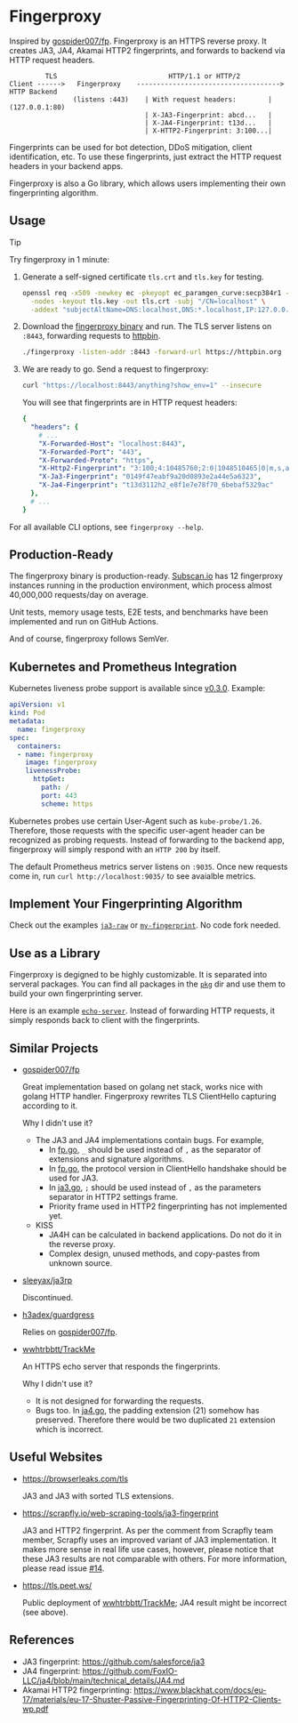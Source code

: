 # Fingerproxy

Inspired by [gospider007/fp](https://github.com/gospider007/fp). Fingerproxy is an HTTPS reverse proxy. It creates JA3, JA4, Akamai HTTP2 fingerprints, and forwards to backend via HTTP request headers.

```
         TLS                            HTTP/1.1 or HTTP/2
Client ------>   Fingerproxy    ------------------------------------>  HTTP Backend
                (listens :443)    | With request headers:        |    (127.0.0.1:80)
                                  | X-JA3-Fingerprint: abcd...   |
                                  | X-JA4-Fingerprint: t13d...   |
                                  | X-HTTP2-Fingerprint: 3:100...|
```

Fingerprints can be used for bot detection, DDoS mitigation, client identification, etc. To use these fingerprints, just extract the HTTP request headers in your backend apps.

Fingerproxy is also a Go library, which allows users implementing their own fingerprinting algorithm.

## Usage

> [!TIP]
> Try fingerproxy in 1 minute:

1. Generate a self-signed certificate `tls.crt` and `tls.key` for testing.
    ```bash
    openssl req -x509 -newkey ec -pkeyopt ec_paramgen_curve:secp384r1 -days 3650 \
      -nodes -keyout tls.key -out tls.crt -subj "/CN=localhost" \
      -addext "subjectAltName=DNS:localhost,DNS:*.localhost,IP:127.0.0.1"
    ```

2. Download the [fingerproxy binary](https://github.com/wi1dcard/fingerproxy/releases) and run. The TLS server listens on `:8443`, forwarding requests to [httpbin](https://httpbin.org/).
    ```bash
    ./fingerproxy -listen-addr :8443 -forward-url https://httpbin.org
    ```

3. We are ready to go. Send a request to fingerproxy:
    ```bash
    curl "https://localhost:8443/anything?show_env=1" --insecure
    ```

    You will see that fingerprints are in HTTP request headers:

    ```yaml
    {
      "headers": {
        # ...
        "X-Forwarded-Host": "localhost:8443",
        "X-Forwarded-Port": "443",
        "X-Forwarded-Proto": "https",
        "X-Http2-Fingerprint": "3:100;4:10485760;2:0|1048510465|0|m,s,a,p",
        "X-Ja3-Fingerprint": "0149f47eabf9a20d0893e2a44e5a6323",
        "X-Ja4-Fingerprint": "t13d3112h2_e8f1e7e78f70_6bebaf5329ac"
      },
      # ...
    }
    ```

For all available CLI options, see `fingerproxy --help`.

## Production-Ready

The fingerproxy binary is production-ready. [Subscan.io](https://www.subscan.io/) has 12 fingerproxy instances running in the production environment, which process almost 40,000,000 requests/day on average.

Unit tests, memory usage tests, E2E tests, and benchmarks have been implemented and run on GitHub Actions.

And of course, fingerproxy follows SemVer.

## Kubernetes and Prometheus Integration

Kubernetes liveness probe support is available since [v0.3.0](https://github.com/wi1dcard/fingerproxy/releases/tag/v0.3.0). Example:

```yaml
apiVersion: v1
kind: Pod
metadata:
  name: fingerproxy
spec:
  containers:
  - name: fingerproxy
    image: fingerproxy
    livenessProbe:
      httpGet:
        path: /
        port: 443
        scheme: https
```

Kubernetes probes use certain User-Agent such as `kube-probe/1.26`. Therefore, those requests with the specific user-agent header can be recognized as probing requests. Instead of forwarding to the backend app, fingerproxy will simply respond with an `HTTP 200` by itself.

The default Prometheus metrics server listens on `:9035`. Once new requests come in, run `curl http://localhost:9035/` to see avaialble metrics.

## Implement Your Fingerprinting Algorithm

Check out the examples [`ja3-raw`](example/ja3-raw/) or [`my-fingerprint`](example/my-fingerprint/). No code fork needed.

## Use as a Library

Fingerproxy is degigned to be highly customizable. It is separated into serveral packages. You can find all packages in the [`pkg`](pkg/) dir and use them to build your own fingerprinting server.

Here is an example [`echo-server`](example/echo-server/). Instead of forwarding HTTP requests, it simply responds back to client with the fingerprints.

## Similar Projects

- [gospider007/fp](https://github.com/gospider007/fp)

  Great implementation based on golang net stack, works nice with golang HTTP handler. Fingerproxy rewrites TLS ClientHello capturing according to it.

  Why I didn't use it?

  - The JA3 and JA4 implementations contain bugs. For example,
    - In [fp.go](https://github.com/gospider007/ja3/blob/a58a93a771b99909e859ead9a9492015dd916947/fp.go#L337), `_` should be used instead of `,` as the separator of extensions and signature algorithms.
    - In [fp.go](https://github.com/gospider007/ja3/blob/a58a93a771b99909e859ead9a9492015dd916947/fp.go#L80), the protocol version in ClientHello handshake should be used for JA3.
    - In [ja3.go](https://github.com/gospider007/ja3/blob/a58a93a771b99909e859ead9a9492015dd916947/ja3.go#L769), `;` should be used instead of `,` as the parameters separator in HTTP2 settings frame.
    - Priority frame used in HTTP2 fingerprinting has not implemented yet.
  - KISS
    - JA4H can be calculated in backend applications. Do not do it in the reverse proxy.
    - Complex design, unused methods, and copy-pastes from unknown source.

- [sleeyax/ja3rp](https://github.com/sleeyax/ja3rp)

  Discontinued.

- [h3adex/guardgress](https://github.com/h3adex/guardgress)

  Relies on [gospider007/fp](https://github.com/gospider007/fp).

- [wwhtrbbtt/TrackMe](https://github.com/wwhtrbbtt/TrackMe)

  An HTTPS echo server that responds the fingerprints.

  Why I didn't use it?

  - It is not designed for forwarding the requests.
  - Bugs too. In [ja4.go](https://github.com/wwhtrbbtt/TrackMe/blob/41b7933efe9ea364ade88ac6ea0e79a7b0203227/ja4.go#L85), the padding extension (21) somehow has preserved. Therefore there would be two duplicated `21` extension which is incorrect.

## Useful Websites

- <https://browserleaks.com/tls>

  JA3 and JA3 with sorted TLS extensions.

- <https://scrapfly.io/web-scraping-tools/ja3-fingerprint>

  JA3 and HTTP2 fingerprint. As per the comment from Scrapfly team member, Scrapfly uses an improved variant of JA3 implementation. It makes more sense in real life use cases, however, please notice that these JA3 results are not comparable with others. For more information, please read issue [#14](https://github.com/wi1dcard/fingerproxy/issues/14).

- <https://tls.peet.ws/>

  Public deployment of [wwhtrbbtt/TrackMe](https://github.com/wwhtrbbtt/TrackMe); JA4 result might be incorrect (see above).

## References

- JA3 fingerprint: <https://github.com/salesforce/ja3>
- JA4 fingerprint: <https://github.com/FoxIO-LLC/ja4/blob/main/technical_details/JA4.md>
- Akamai HTTP2 fingerprinting: <https://www.blackhat.com/docs/eu-17/materials/eu-17-Shuster-Passive-Fingerprinting-Of-HTTP2-Clients-wp.pdf>
